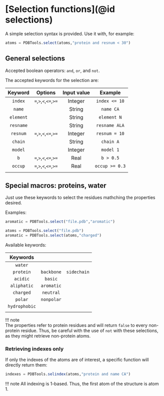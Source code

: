 # [Selection functions](@id selections)

A simple selection syntax is provided. Use it with, for example: 

```julia
atoms = PDBTools.select(atoms,"protein and resnum < 30")
```

## General selections 

Accepted boolean operators: `and`, `or`, and `not`. 

The accepted keywords for the selection are: 

| Keyword    | Options               | Input value | Example       | 
|:----------:|:---------------------:|:-----------:|:-------------:|
| `index`    | `=`,`>`,`<`,`<=`,`>=` | Integer     | `index <= 10` |
| `name`     |                       | String      | `name CA`     |
| `element`  |                       | String      | `element N`   |
| `resname`  |                       | String      | `resname ALA` |
| `resnum`   | `=`,`>`,`<`,`<=`,`>=` | Integer     | `resnum = 10` |
| `chain`    |                       | String      | `chain A`     |
| `model`    |                       | Integer     | `model 1`     |
| `b`        | `=`,`>`,`<`,`<=`,`>=` | Real        | `b > 0.5`     |
| `occup`    | `=`,`>`,`<`,`<=`,`>=` | Real        | `occup >= 0.3`|
|            |                       |             |               |

## Special macros: proteins, water

Just use these keywords to select the residues mathching the properties
desired. 

Examples:
```julia
aromatic = PDBTools.select("file.pdb","aromatic")

```
```julia
atoms = PDBTools.select("file.pdb") 
aromatic = PDBTools.select(atoms,"charged")

```

Available keywords:

| Keywords      |               |               |
|:-------------:|:-------------:|:-------------:|
| `water`       |               |               |
| `protein`     | `backbone`    | `sidechain`   |
| `acidic`      | `basic`       |               |
| `aliphatic`   | `aromatic`    |               |
| `charged`     | `neutral`     |               |
| `polar`       | `nonpolar`    |               |
| `hydrophobic` |               |               |
|               |               |               |

!!! note  
    The properties refer to protein residues and will return `false`
    to every non-protein residue. Thus, be careful with the use of `not`
    with these selections, as they might retrieve non-protein atoms.


### Retrieving indexes only 

If only the indexes of the atoms are of interest, a specific function
will directly return them:

```julia
indexes = PDBTools.selindex(atoms,"protein and name CA")

```

!!! note
    All indexing is 1-based. Thus, the first atom of the structure is atom 1.

